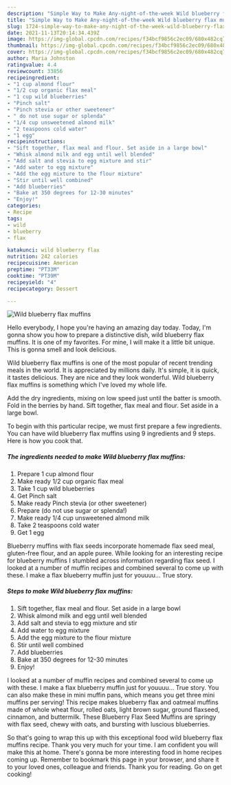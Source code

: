 ```yaml
---
description: "Simple Way to Make Any-night-of-the-week Wild blueberry flax muffins"
title: "Simple Way to Make Any-night-of-the-week Wild blueberry flax muffins"
slug: 1724-simple-way-to-make-any-night-of-the-week-wild-blueberry-flax-muffins
date: 2021-11-13T20:14:34.439Z
image: https://img-global.cpcdn.com/recipes/f34bcf9856c2ec09/680x482cq70/wild-blueberry-flax-muffins-recipe-main-photo.jpg
thumbnail: https://img-global.cpcdn.com/recipes/f34bcf9856c2ec09/680x482cq70/wild-blueberry-flax-muffins-recipe-main-photo.jpg
cover: https://img-global.cpcdn.com/recipes/f34bcf9856c2ec09/680x482cq70/wild-blueberry-flax-muffins-recipe-main-photo.jpg
author: Maria Johnston
ratingvalue: 4.4
reviewcount: 33856
recipeingredient:
- "1 cup almond flour"
- "1/2 cup organic flax meal"
- "1 cup wild blueberries"
- "Pinch salt"
- "Pinch stevia or other sweetener"
- " do not use sugar or splenda"
- "1/4 cup unsweetened almond milk"
- "2 teaspoons cold water"
- "1 egg"
recipeinstructions:
- "Sift together, flax meal and flour. Set aside in a large bowl"
- "Whisk almond milk and egg until well blended"
- "Add salt and stevia to egg mixture and stir"
- "Add water to egg mixture"
- "Add the egg mixture to the flour mixture"
- "Stir until well combined"
- "Add blueberries"
- "Bake at 350 degrees for 12-30 minutes"
- "Enjoy!"
categories:
- Recipe
tags:
- wild
- blueberry
- flax

katakunci: wild blueberry flax 
nutrition: 242 calories
recipecuisine: American
preptime: "PT33M"
cooktime: "PT39M"
recipeyield: "4"
recipecategory: Dessert

---
```



![Wild blueberry flax muffins](https://img-global.cpcdn.com/recipes/f34bcf9856c2ec09/680x482cq70/wild-blueberry-flax-muffins-recipe-main-photo.jpg)

Hello everybody, I hope you're having an amazing day today. Today, I'm gonna show you how to prepare a distinctive dish, wild blueberry flax muffins. It is one of my favorites. For mine, I will make it a little bit unique. This is gonna smell and look delicious.

Wild blueberry flax muffins is one of the most popular of recent trending meals in the world. It is appreciated by millions daily. It's simple, it is quick, it tastes delicious. They are nice and they look wonderful. Wild blueberry flax muffins is something which I've loved my whole life.

Add the dry ingredients, mixing on low speed just until the batter is smooth. Fold in the berries by hand. Sift together, flax meal and flour. Set aside in a large bowl.


To begin with this particular recipe, we must first prepare a few ingredients. You can have wild blueberry flax muffins using 9 ingredients and 9 steps. Here is how you cook that.

<!--inarticleads1-->

##### The ingredients needed to make Wild blueberry flax muffins:

1. Prepare 1 cup almond flour
1. Make ready 1/2 cup organic flax meal
1. Take 1 cup wild blueberries
1. Get Pinch salt
1. Make ready Pinch stevia (or other sweetener)
1. Prepare  (do not use sugar or splenda!)
1. Make ready 1/4 cup unsweetened almond milk
1. Take 2 teaspoons cold water
1. Get 1 egg


Blueberry muffins with flax seeds incorporate homemade flax seed meal, gluten-free flour, and an apple puree. While looking for an interesting recipe for blueberry muffins I stumbled across information regarding flax seed. I looked at a number of muffin recipes and combined several to come up with these. I make a flax blueberry muffin just for youuuu… True story. 

<!--inarticleads2-->

##### Steps to make Wild blueberry flax muffins:

1. Sift together, flax meal and flour. Set aside in a large bowl
1. Whisk almond milk and egg until well blended
1. Add salt and stevia to egg mixture and stir
1. Add water to egg mixture
1. Add the egg mixture to the flour mixture
1. Stir until well combined
1. Add blueberries
1. Bake at 350 degrees for 12-30 minutes
1. Enjoy!


I looked at a number of muffin recipes and combined several to come up with these. I make a flax blueberry muffin just for youuuu… True story. You can also make these in mini muffin pans, which means you get three mini muffins per serving! This recipe makes blueberry flax and oatmeal muffins made of whole wheat flour, rolled oats, light brown sugar, ground flaxseed, cinnamon, and buttermilk. These Blueberry Flax Seed Muffins are springy with flax seed, chewy with oats, and bursting with luscious blueberries. 

So that's going to wrap this up with this exceptional food wild blueberry flax muffins recipe. Thank you very much for your time. I am confident you will make this at home. There's gonna be more interesting food in home recipes coming up. Remember to bookmark this page in your browser, and share it to your loved ones, colleague and friends. Thank you for reading. Go on get cooking!
